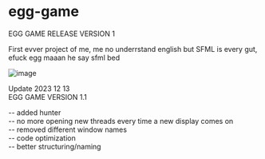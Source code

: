 # egg-game

EGG GAME RELEASE VERSION 1

First evver project of me, me no underrstand english but SFML is  every gut, efuck egg maaan he say sfml bed

![image](https://github.com/cJasonc/egg-game/assets/100036560/d8aacdbe-e695-475b-a65d-fbadea686a46)

Update 2023 12 13<br />
EGG GAME VERSION 1.1<br />

-- added hunter<br />
-- no more opening new threads every time a new display comes on<br />
-- removed different window names<br />
-- code optimization<br />
-- better structuring/naming<br />
